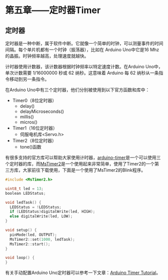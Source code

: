 # 第五章——定时器Timer

## 定时器

定时器是一种中断，属于软件中断。它就像一个简单的时钟，可以测量事件的时间间隔。每个单片机都有一个时钟（振荡器），比如在 Arduino Uno中它是16 Mhz的晶振。时钟频率越高，处理速度就越快。

计时器使用计数器，该计数器根据时钟频率以特定速度计数。在Arduino Uno中，单次计数需要 1/16000000 秒或 62 纳秒。这意味着 Arduino 每 62 纳秒从一条指令移动到另一条指令。

在Arduino Uno中有三个定时器，他们分别被使用到以下官方函数和库中：

- Timer0（8位定时器）
  - delay()
  - delayMicroseconds()
  - millis()
  - micros()
- Timer1（16位定时器）
  - 伺服电机库<Servo.h>
- Timer2（8位定时器）
  - tone()函数

有很多支持的官方库可以帮助大家使用计时器，[arduino-timer](https://github.com/contrem/arduino-timer)是一个可以使用三个定时器的库，而[MsTimer2](https://playground.arduino.cc/Main/MsTimer2/)是一个使用起来非常简单，使用了Timer2的一个第三方库，大家前往下载使用，下面是一个使用了MsTimer2的Blink程序。

```cpp
#include <MsTimer2.h>

uint8_t led = 13;
boolean LEDStatus;

void ledTask() {
  LEDStatus = !LEDStatus;
  if (LEDStatus)digitalWrite(led, HIGH);
  else digitalWrite(led, LOW);
}

void setup() {
  pinMode(led, OUTPUT);
  MsTimer2::set(1000, ledTask);
  MsTimer2::start();
}

void loop() {
}
```

有关手动配置Arduino Uno定时器可以参考一下文章：[Arduino Timer Tutorial](https://circuitdigest.com/microcontroller-projects/arduino-timer-tutorial)。
